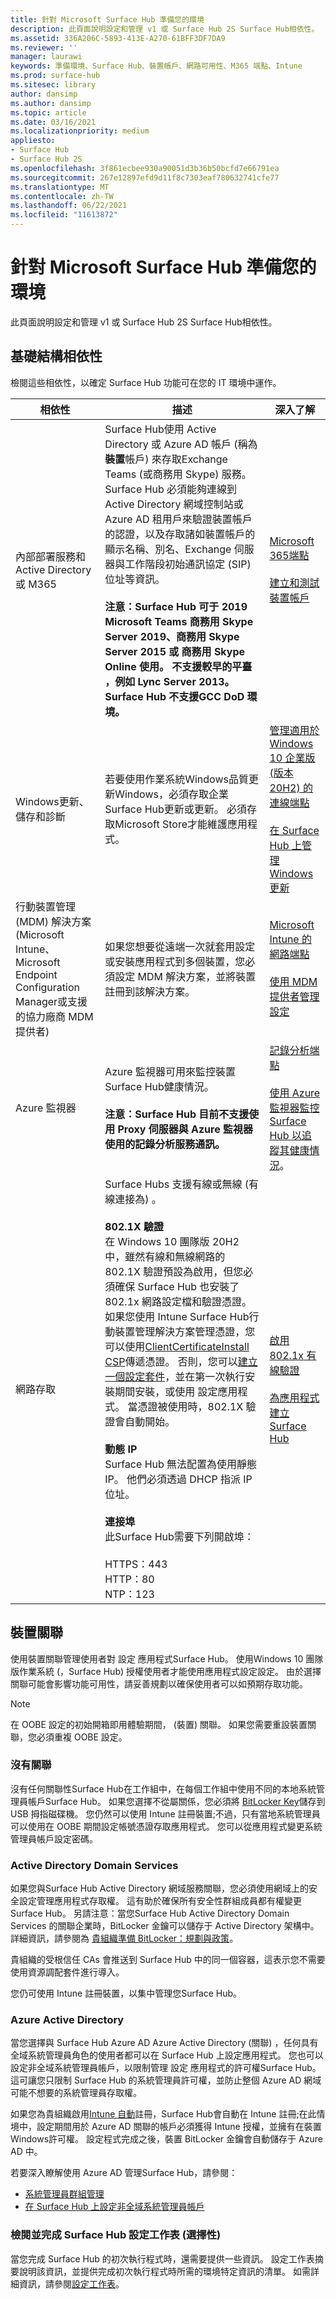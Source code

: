 ```yaml
---
title: 針對 Microsoft Surface Hub 準備您的環境
description: 此頁面說明設定和管理 v1 或 Surface Hub 2S Surface Hub相依性。
ms.assetid: 336A206C-5893-413E-A270-61BFF3DF7DA9
ms.reviewer: ''
manager: laurawi
keywords: 準備環境、Surface Hub、裝置帳戶、網路可用性、M365 端點、Intune
ms.prod: surface-hub
ms.sitesec: library
author: dansimp
ms.author: dansimp
ms.topic: article
ms.date: 03/16/2021
ms.localizationpriority: medium
appliesto:
- Surface Hub
- Surface Hub 2S
ms.openlocfilehash: 3f861ecbee930a90051d3b36b50bcfd7e66791ea
ms.sourcegitcommit: 267e12897efd9d11f8c7303eaf780632741cfe77
ms.translationtype: MT
ms.contentlocale: zh-TW
ms.lasthandoff: 06/22/2021
ms.locfileid: "11613872"
---
```

# <a name="prepare-your-environment-for-microsoft-surface-hub"></a>針對 Microsoft Surface Hub 準備您的環境

 
此頁面說明設定和管理 v1 或 Surface Hub 2S Surface Hub相依性。
 

## <a name="infrastructure-dependencies"></a>基礎結構相依性

檢閱這些相依性，以確定 Surface Hub 功能可在您的 IT 環境中運作。
 
 
| 相依性                                                                                                                                  | 描述                                                                                                                                                                                                                                                                                                                                                                                                                                                                                                                                                                                                                                                                                                                                                                                                                                                                                                                                                                                                                                                                                                                                                                                                                                                                                                                                                                                                                                                                                                                                                                                                                                                               | 深入了解                                                                                                                                                                                                                                                                                 |
| ------------------------------------------------------------------------------------------------------------------------------------------- | ------------------------------------------------------------------------------------------------------------------------------------------------------------------------------------------------------------------------------------------------------------------------------------------------------------------------------------------------------------------------------------------------------------------------------------------------------------------------------------------------------------------------------------------------------------------------------------------------------------------------------------------------------------------------------------------------------------------------------------------------------------------------------------------------------------------------------------------------------------------------------------------------------------------------------------------------------------------------------------------------------------------------------------------------------------------------------------------------------------------------------------------------------------------------------------------------------------------------------------------------------------------------------------------------------------------------------------------------------------------------------------------------------------------------------------------------------------------------------------------------------------------------------------------------------------------------------------------------------------------------------------------------------------------------- | ------------------------------------------------------------------------------------------------------------------------------------------------------------------------------------------------------------------------------------------------------------------------------------------ |
| 內部部署服務和 Active Directory 或 M365                                                                                           |  Surface Hub使用 Active Directory 或 Azure AD 帳戶 (稱為**裝置**帳戶) 來存取Exchange Teams (或商務用 Skype) 服務。 Surface Hub 必須能夠連線到 Active Directory 網域控制站或 Azure AD 租用戶來驗證裝置帳戶的認證，以及存取諸如裝置帳戶的顯示名稱、別名、Exchange 伺服器與工作階段初始通訊協定 (SIP) 位址等資訊。  <br><br>**注意：Surface Hub 可于 2019 Microsoft Teams 商務用 Skype Server 2019、商務用 Skype Server 2015 或 商務用 Skype Online 使用。 不支援較早的平臺 ，例如 Lync Server 2013。 Surface Hub 不支援GCC DoD 環境。**                                                                                                                                                                                                                                                                                                                                                                                                                                                                                                                                                                                                                                                                                                                                                                                                                                                                                                                                                                                                                                                                                                                                                                                         | [Microsoft 365端點](https://docs.microsoft.com/microsoft-365/enterprise/microsoft-365-endpoints) <br> <br> [建立和測試裝置帳戶](create-and-test-a-device-account-surface-hub.md)                                                                                                                                                    |
| Windows更新、儲存和診斷                                                                                                       | 若要使用作業系統Windows品質更新Windows，必須存取企業Surface Hub更新或更新。 必須存取Microsoft Store才能維護應用程式。                                                                                                                                                                                                                                                                                                                                                                                                                                                                                                                                                                                                                                                                                                                                                                                                                                                                                                                                                                                                                                                                                                                                                                                                                                                                                                                                                                                                                                                                              | [管理適用於 Windows 10 企業版 (版本 20H2) 的連線端點](https://docs.microsoft.com/windows/privacy/manage-windows-20h2-endpoints)<br> <br>[在 Surface Hub 上管理 Windows 更新](manage-windows-updates-for-surface-hub.md) |
| 行動裝置管理 (MDM) 解決方案 (Microsoft Intune、Microsoft Endpoint Configuration Manager或支援的協力廠商 MDM 提供者)  | 如果您想要從遠端一次就套用設定或安裝應用程式到多個裝置，您必須設定 MDM 解決方案，並將裝置註冊到該解決方案。                                                                                                                                                                                                                                                                                                                                                                                                                                                                                                                                                                                                                                                                                                                                                                                                                                                                                                                                                                                                                                                                                                                                                                                                                                                                                                                                                                                                                                                                                                        | [Microsoft Intune 的網路端點](https://docs.microsoft.com/mem/intune/fundamentals/intune-endpoints)<br> <br>[使用 MDM 提供者管理設定](manage-settings-with-mdm-for-surface-hub.md)                                  |
| Azure 監視器                                                                                                                               | Azure 監視器可用來監控裝置Surface Hub健康情況。 <br><br>**注意：Surface Hub 目前不支援使用 Proxy 伺服器與 Azure 監視器使用的記錄分析服務通訊。**                                                                                                                                                                                                                                                                                                                                                                                                                                                                                                                                                                                                                                                                                                                                                                                                                                                                                                                                                                                                                                                                                                                                                                                                                                                                                                                                                                                                                                                                                  | [記錄分析端點](https://docs.microsoft.com/azure/azure-monitor/agents/log-analytics-agent#firewall-requirements)<br> <br> [使用 Azure 監視器監控 Surface Hub 以追蹤其健康情況](https://docs.microsoft.com/azure/azure-monitor/insights/surface-hubs)。                                                                                                                                               |
| 網路存取                                                                                                                              |  Surface Hubs 支援有線或無線 (有線連接為) 。 <br> <br>**802.1X 驗證**<br>在 Windows 10 團隊版 20H2 中，雖然有線和無線網路的 802.1X 驗證預設為啟用，但您必須確保 Surface Hub 也安裝了 802.1x 網路設定檔和驗證憑證。 如果您使用 Intune Surface Hub行動裝置管理解決方案管理憑證，您可以使用[ClientCertificateInstall CSP](https://msdn.microsoft.com/windows/hardware/commercialize/customize/mdm/clientcertificateinstall-csp)傳遞憑證。 否則，您可以[建立一個設定套件](provisioning-packages-for-surface-hub.md)，並在第一次執行安裝期間安裝，或使用 設定應用程式。 當憑證被使用時，802.1X 驗證會自動開始。<br> <br>**動態 IP**<br>Surface Hub 無法配置為使用靜態 IP。 他們必須透過 DHCP 指派 IP 位址。<br> <br>**連接埠**<br>此Surface Hub需要下列開啟埠：<br><br>HTTPS：443<br>HTTP：80<br>NTP：123 | [啟用 802.1x 有線驗證](enable-8021x-wired-authentication.md)  <br><br>[為應用程式建立Surface Hub](provisioning-packages-for-surface-hub.md)                                                                                 |

## <a name="device-affiliation"></a>裝置關聯

使用裝置關聯管理使用者對 設定 應用程式Surface Hub。 使用Windows 10 團隊版作業系統 (，Surface Hub) 授權使用者才能使用應用程式設定設定。 由於選擇關聯可能會影響功能可用性，請妥善規劃以確保使用者可以如預期存取功能。
 
 
> [!NOTE]
> 在 OOBE 設定的初始開箱即用體驗期間， (裝置) 關聯。 如果您需要重設裝置關聯，您必須重複 OOBE 設定。
 

### <a name="no-affiliation"></a>沒有關聯

沒有任何關聯性Surface Hub在工作組中，在每個工作組中使用不同的本地系統管理員帳戶Surface Hub。 如果您選擇不從屬關係，您必須將 [BitLocker Key](https://docs.microsoft.com/surface-hub/save-bitlocker-key-surface-hub)儲存到 USB 拇指磁碟機。 您仍然可以使用 Intune 註冊裝置;不過，只有當地系統管理員可以使用在 OOBE 期間設定帳號憑證存取應用程式。 您可以從應用程式變更系統管理員帳戶設定密碼。
 

### <a name="active-directory-domain-services"></a>Active Directory Domain Services

如果您與Surface Hub Active Directory 網域服務關聯，您必須使用網域上的安全設定管理應用程式存取權。 這有助於確保所有安全性群組成員都有權變更Surface Hub。 另請注意：當您Surface Hub Active Directory Domain Services 的關聯企業時，BitLocker 金鑰可以儲存于 Active Directory 架構中。 詳細資訊，請參閱為 [貴組織準備 BitLocker：規劃與政策](https://docs.microsoft.com/windows/security/information-protection/bitlocker/prepare-your-organization-for-bitlocker-planning-and-policies)。
 
貴組織的受根信任 CAs 會推送到 Surface Hub 中的同一個容器，這表示您不需要使用資源調配套件進行導入。
 
您仍可使用 Intune 註冊裝置，以集中管理您Surface Hub。
 

### <a name="azure-active-directory"></a>Azure Active Directory

當您選擇與 Surface Hub Azure AD Azure Active Directory (關聯) ，任何具有全域系統管理員角色的使用者都可以在 Surface Hub 上設定應用程式。 您也可以設定非全域系統管理員帳戶，以限制管理 設定 應用程式的許可權Surface Hub。 這可讓您只限制 Surface Hub 的系統管理員許可權，並防止整個 Azure AD 網域可能不想要的系統管理員存取權。

如果您為貴組織啟用[Intune 自動](https://docs.microsoft.com/mem/intune/enrollment/windows-enroll#enable-windows-10-automatic-enrollment)註冊，Surface Hub會自動在 Intune 註冊;在此情境中，設定期間用於 Azure AD 關聯的帳戶必須獲得 Intune 授權，並擁有在裝置Windows許可權。 設定程式完成之後，裝置 BitLocker 金鑰會自動儲存于 Azure AD 中。

若要深入瞭解使用 Azure AD 管理Surface Hub，請參閱：

- [系統管理員群組管理](admin-group-management-for-surface-hub.md)
- [在 Surface Hub 上設定非全域系統管理員帳戶](surface-hub-2s-nonglobal-admin.md)

### <a name="review-and-complete-surface-hub-setup-worksheet-optional"></a>檢閱並完成 Surface Hub 設定工作表 (選擇性)

當您完成 Surface Hub 的初次執行程式時，還需要提供一些資訊。 設定工作表摘要說明該資訊，並提供完成初次執行程式時所需的環境特定資訊的清單。 如需詳細資訊，請參閱[設定工作表](setup-worksheet-surface-hub.md)。

